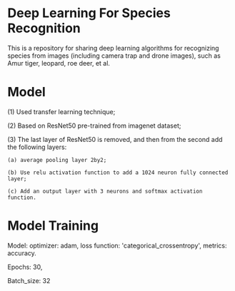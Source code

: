 # Deep Learning For Species Recognition
This is a repository for sharing deep learning algorithms for recognizing species from images (including camera trap and drone images), such as Amur tiger, leopard, roe deer, et al. 

# Model 
(1) Used transfer learning technique; 

(2) Based on ResNet50 pre-trained from imagenet dataset; 

(3) The last layer of ResNet50 is removed, and then from the second add the following layers: 

    (a) average pooling layer 2by2; 
    
    (b) Use relu activation function to add a 1024 neuron fully connected layer; 
    
    (c) Add an output layer with 3 neurons and softmax activation function.

# Model Training 
Model: optimizer: adam, loss function: 'categorical_crossentropy', metrics: accuracy. 

Epochs: 30,

Batch_size: 32



